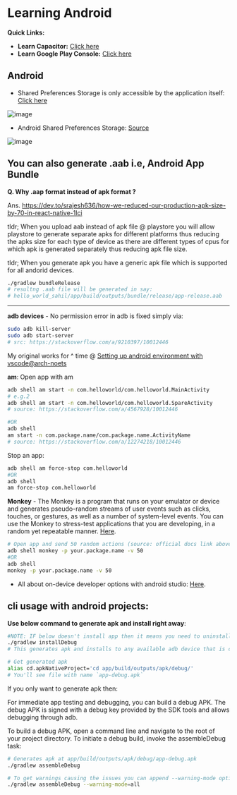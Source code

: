# Learning Android

**Quick Links:**
- **Learn Capacitor:** [Click here](https://github.com/sahilrajput03/sahilrajput03/blob/master/learn-capacitor.md)
- **Learn Google Play Console:** [Click here](learn-playconsole.md)

## Android

- Shared Preferences Storage is only accessible by the application itself: [Click here](https://developer.android.com/training/data-storage/shared-preferences#get-handle)

![image](https://user-images.githubusercontent.com/31458531/236378843-cf64bd11-3333-40c0-a7d9-ced1b74e4125.png)

- Android Shared Preferences Storage: [Source](https://stackoverflow.com/a/9244620/10012446)

![image](https://user-images.githubusercontent.com/31458531/236378634-80a988c0-ff74-41ea-bd8c-eb50aa393c26.png)



## You can also generate .aab i.e, Android App Bundle

**Q. Why .aap format instead of apk format ?**

Ans.  https://dev.to/srajesh636/how-we-reduced-our-production-apk-size-by-70-in-react-native-1lci

tldr; When you upload aab instead of apk file @ playstore you will allow playstore to generate separate apks for different platforms thus reducing the apks size for each type of device as there are different types of cpus for which apk is generated separately thus reducing apk file size.

tldr; When you generate apk you have a generic apk file which is supported for all andorid devices.

```bash
./gradlew bundleRelease
# resultng .aab file will be generated in say:
# hello_world_sahil/app/build/outputs/bundle/release/app-release.aab
```

***

**adb devices** - No permission error in adb is fixed simply via:

```bash
sudo adb kill-server
sudo adb start-server
# src: https://stackoverflow.com/a/9210397/10012446
```

My original works for ^ time @ [Setting up android environment with vscode@arch-noets](https://github.com/sahilrajput03/sahilrajput03/blob/master/arch-notes.md#setting-up-android-environment-with-vscode)

**am**: Open app with am

```bash
adb shell am start -n com.helloworld/com.helloworld.MainActivity
# e.g.2
adb shell am start -n com.helloworld/com.helloworld.SpareActivity
# source: https://stackoverflow.com/a/4567928/10012446

#OR
adb shell
am start -n com.package.name/com.package.name.ActivityName
# source: https://stackoverflow.com/a/12274218/10012446
```

Stop an app:

```bash
adb shell am force-stop com.helloworld
#OR
adb shell
am force-stop com.helloworld
```

**Monkey** - The Monkey is a program that runs on your emulator or device and generates pseudo-random streams of user events such as clicks, touches, or gestures, as well as a number of system-level events. You can use the Monkey to stress-test applications that you are developing, in a random yet repeatable manner. [Here](https://developer.android.com/studio/test/monkey).

```bash
# Open app and send 50 random actions (source: official docs link above)
adb shell monkey -p your.package.name -v 50
#OR
adb shell
monkey -p your.package.name -v 50
```

- All about on-device developer options with android studio: [Here](https://developer.android.com/studio/debug/dev-options).

## cli usage with android projects:

**Use below command to generate apk and install right away**:

```bash
#NOTE: IF below doesn't install app then it means you need to uninstall app for all users and it re-running command would definitely work!!
./gradlew installDebug
# This generates apk and installs to any available adb device that is connected

# Get generated apk
alias cd.apkNativeProject='cd app/build/outputs/apk/debug/'
# You'll see file with name `app-debug.apk`
```

If you only want to generate apk then:

For immediate app testing and debugging, you can build a debug APK. The debug APK is signed with a debug key provided by the SDK tools and allows debugging through adb.

To build a debug APK, open a command line and navigate to the root of your project directory. To initiate a debug build, invoke the assembleDebug task:

```bash
# Generates apk at app/build/outputs/apk/debug/app-debug.apk
./gradlew assembleDebug

# To get warnings causing the issues you can append --warning-mode option like that:
./gradlew assembleDebug --warning-mode=all
```
